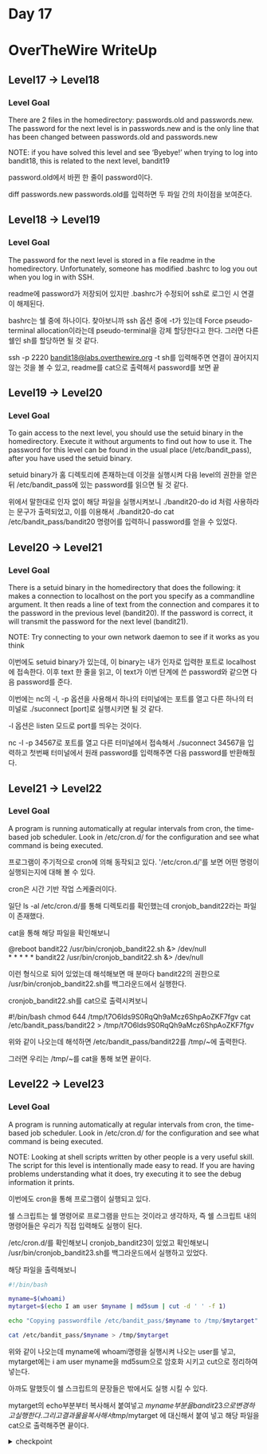 # Day 17
# OverTheWire WriteUp
## Level17 -> Level18
### Level Goal
There are 2 files in the homedirectory: passwords.old and passwords.new. The password for the next level is in passwords.new and is the only line that has been changed between passwords.old and passwords.new

NOTE: if you have solved this level and see ‘Byebye!’ when trying to log into bandit18, this is related to the next level, bandit19

password.old에서 바뀐 한 줄이 password이다.

diff passwords.new passwords.old를 입력하면 두 파일 간의 차이점을 보여준다.

## Level18 -> Level19
### Level Goal
The password for the next level is stored in a file readme in the homedirectory. Unfortunately, someone has modified .bashrc to log you out when you log in with SSH.

readme에 password가 저장되어 있지만 .bashrc가 수정되어 ssh로 로그인 시 연결이 해제된다.

bashrc는 쉘 중에 하나이다. 찾아보니까 ssh 옵션 중에 -t가 있는데 Force pseudo-terminal allocation이라는데 pseudo-terminal을 강제 할당한다고 한다. 그러면 다른 쉘인 sh를 할당하면 될 것 같다.

ssh -p 2220 bandit18@labs.overthewire.org -t sh를 입력해주면 연결이 끊어지지 않는 것을 볼 수 있고, readme를 cat으로 출력해서 password를 보면 끝

## Level19 -> Level20
### Level Goal
To gain access to the next level, you should use the setuid binary in the homedirectory. Execute it without arguments to find out how to use it. The password for this level can be found in the usual place (/etc/bandit_pass), after you have used the setuid binary.

setuid binary가 홈 디렉토리에 존재하는데 이것을 실행시켜 다음 level의 권한을 얻은 뒤 /etc/bandit_pass에 있는 password를 읽으면 될 것 같다.

위에서 말한대로 인자 없이 해당 파일을 실행시켜보니 ./bandit20-do id 처럼 사용하라는 문구가 출력되었고, 이를 이용해서 ./bandit20-do cat /etc/bandit_pass/bandit20 명령어를 입력하니 password를 얻을 수 있었다.

## Level20 -> Level21
### Level Goal
There is a setuid binary in the homedirectory that does the following: it makes a connection to localhost on the port you specify as a commandline argument. It then reads a line of text from the connection and compares it to the password in the previous level (bandit20). If the password is correct, it will transmit the password for the next level (bandit21).

NOTE: Try connecting to your own network daemon to see if it works as you think

이번에도 setuid binary가 있는데, 이 binary는 내가 인자로 입력한 포트로 localhost에 접속한다. 이후 text 한 줄을 읽고, 이 text가 이번 단계에 쓴 password와 같으면 다음 password를 준다.

이번에는 nc의 -l, -p 옵션을 사용해서 하나의 터미널에는 포트를 열고 다른 하나의 터미널로 ./suconnect [port]로 실행시키면 될 것 같다.

-l 옵션은 listen 모드로 port를 띄우는 것이다.

nc -l -p 34567로 포트를 열고 다른 터미널에서 접속해서 ./suconnect 34567을 입력하고 첫번째 터미널에서 원래 password를 입력해주면 다음 password를 반환해줬다.

## Level21 -> Level22
### Level Goal
A program is running automatically at regular intervals from cron, the time-based job scheduler. Look in /etc/cron.d/ for the configuration and see what command is being executed.

프로그램이 주기적으로 cron에 의해 동작되고 있다. '/etc/cron.d/'를 보면 어떤 명령이 실행되는지에 대해 볼 수 있다.

cron은 시간 기반 작업 스케줄러이다.

일단 ls -al /etc/cron.d/를 통해 디렉토리를 확인했는데 cronjob_bandit22라는 파일이 존재했다.

cat을 통해 해당 파일을 확인해보니

@reboot bandit22 /usr/bin/cronjob_bandit22.sh &> /dev/null  
\* * * * * bandit22 /usr/bin/cronjob_bandit22.sh &> /dev/null

이런 형식으로 되어 있었는데 해석해보면 매 분마다 bandit22의 권한으로 /usr/bin/cronjob_bandit22.sh를 백그라운드에서 실행한다.

cronjob_bandit22.sh를 cat으로 출력시켜보니

#!/bin/bash
chmod 644 /tmp/t7O6lds9S0RqQh9aMcz6ShpAoZKF7fgv
cat /etc/bandit_pass/bandit22 > /tmp/t7O6lds9S0RqQh9aMcz6ShpAoZKF7fgv

위와 같이 나오는데 해석하면 /etc/bandit_pass/bandit22를 /tmp/~에 출력한다.

그러면 우리는 /tmp/~를 cat을 통해 보면 끝이다.

## Level22 -> Level23
### Level Goal
A program is running automatically at regular intervals from cron, the time-based job scheduler. Look in /etc/cron.d/ for the configuration and see what command is being executed.

NOTE: Looking at shell scripts written by other people is a very useful skill. The script for this level is intentionally made easy to read. If you are having problems understanding what it does, try executing it to see the debug information it prints.

이번에도 cron을 통해 프로그램이 실행되고 있다.

쉘 스크립트는 쉘 명령어로 프로그램을 만드는 것이라고 생각하자, 즉 쉘 스크립트 내의 명령어들은 우리가 직접 입력해도 실행이 된다.

/etc/cron.d/를 확인해보니 cronjob_bandit23이 있었고 확인해보니 /usr/bin/cronjob_bandit23.sh를 백그라운드에서 실행하고 있었다.

해당 파일을 출력해보니 
```sh
#!/bin/bash

myname=$(whoami)
mytarget=$(echo I am user $myname | md5sum | cut -d ' ' -f 1)

echo "Copying passwordfile /etc/bandit_pass/$myname to /tmp/$mytarget"

cat /etc/bandit_pass/$myname > /tmp/$mytarget
```
위와 같이 나오는데 myname에 whoami명령을 실행시켜 나오는 user를 넣고, mytarget에는 i am user myname을 md5sum으로 암호화 시키고 cut으로 정리하여 넣는다.

아까도 말했듯이 쉘 스크립트의 문장들은 밖에서도 실행 시킬 수 있다.

mytarget의 echo부분부터 복사해서 붙여넣고 $myname 부분을 bandit23으로 변경하고 실행한다. 그리고 결과물을 복사해서 tmp/$mytarget 에 대신해서 붙여 넣고 해당 파일을 cat으로 출력해주면 끝이다.

<details>
<summary>checkpoint</summary>
<div markdown='1'>
jc1udXuA1tiHqjIsL8yaapX5XIAI6i0n
</div>
</details>
